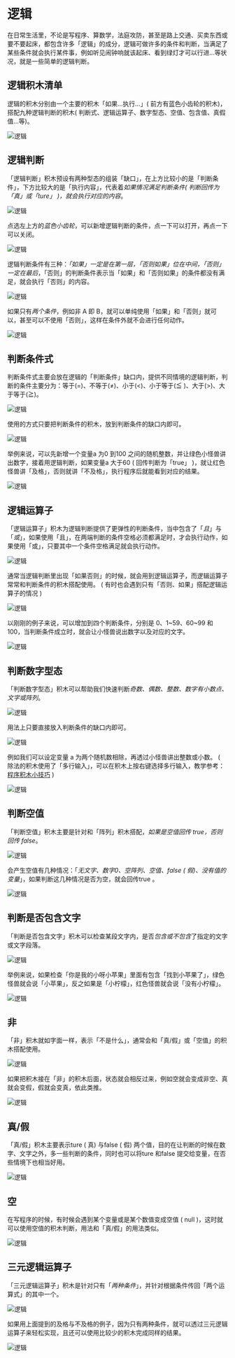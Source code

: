 # 逻辑

在日常生活里，不论是写程序、算数学，法庭攻防，甚至是路上交通、买卖东西或要不要起床，都包含许多「逻辑」的成分，逻辑可做许多的条件和判断，当满足了某些条件就会执行某件事，例如听见闹钟响就该起床、看到绿灯才可以行进...等状况，就是一些简单的逻辑判断。

## 逻辑积木清单

逻辑的积木分别由一个主要的积木「如果...执行...」( 前方有蓝色小齿轮的积木)，搭配九种逻辑判断的积木( 判断式、逻辑运算子、数字型态、空值、包含值、真假值...等)。

![逻辑](../images/zh-tw/docs/webbit/basic/logic-01.jpg)

## 逻辑判断

「逻辑判断」积木预设有两种型态的组装「缺口」，在上方比较小的是「判断条件」，下方比较大的是「执行内容」，代表着*如果情况满足判断条件( 判断回传为「真」或「ture」 )，就会执行对应的内容*。

![逻辑](../images/zh-tw/docs/webbit/basic/logic-02.jpg)

点选左上方的*蓝色小齿轮*，可以新增逻辑判断的条件，点一下可以打开，再点一下可以关闭。

![逻辑](../images/zh-tw/docs/webbit/basic/logic-03.gif)

逻辑判断条件有三种：*「如果」一定是在第一层，「否则如果」位在中间，「否则」一定在最后*，「否则」的判断条件表示当「如果」和「否则如果」的条件都没有满足，就会执行「否则」的内容。

![逻辑](../images/zh-tw/docs/webbit/basic/logic-04.jpg)

如果只有*两个条件*，例如非 A 即 B，就可以单纯使用「如果」和「否则」就可以，甚至可以不使用「否则」，这样在条件外就不会进行任何动作。

![逻辑](../images/zh-tw/docs/webbit/basic/logic-05.jpg)

## 判断条件式

判断条件式主要会放在逻辑的「判断条件」缺口内，提供不同情境的逻辑判断，判断的条件主要分为：等于(=)、不等于(≠)、小于(<)、小于等于(≦ )、大于(>)、大于等于(≧)。

![逻辑](../images/zh-tw/docs/webbit/basic/logic-06.jpg)

使用的方式只要把判断条件的积木，放到判断条件的缺口内即可。

![逻辑](../images/zh-tw/docs/webbit/basic/logic-08.jpg)

举例来说，可以先新增一个变量a 为0 到100 之间的随机整数，并让绿色小怪兽讲出数字，接着用逻辑判断，如果变量a 大于60 ( 回传判断为「true」 )，就让红色怪兽讲「及格」，否则就讲「不及格」，执行程序后就能看到对应的结果。

![逻辑](../images/zh-tw/docs/webbit/basic/logic-09.jpg)

## 逻辑运算子

「逻辑运算子」积木为逻辑判断提供了更弹性的判断条件，当中包含了「*且*」与「*或*」，如果使用「且」，在两端判断的条件空格必须都满足时，才会执行动作，如果使用「或」，只要其中一个条件空格满足就会执行动作。

![逻辑](../images/zh-tw/docs/webbit/basic/logic-10.jpg)

通常当逻辑判断里出现「如果否则」的时候，就会用到逻辑运算子，而逻辑运算子常常和判断条件的积木搭配使用。 ( 有时也会遇到只有「否则、如果」搭配逻辑运算子的情况 )

![逻辑](../images/zh-tw/docs/webbit/basic/logic-11.jpg)

以刚刚的例子来说，可以增加到四个判断条件，分别是 0、1~59、60~99 和 100，当判断条件成立时，就会让小怪兽说出数字以及对应的文字。

![逻辑](../images/zh-tw/docs/webbit/basic/logic-12.jpg)

## 判断数字型态

「判断数字型态」积木可以帮助我们快速判断*奇数、偶数、整数、数字有小数点、文字或阵列*。

![逻辑](../images/zh-tw/docs/webbit/basic/logic-13.jpg)

用法上只要直接放入判断条件的缺口内即可。

![逻辑](../images/zh-tw/docs/webbit/basic/logic-14.jpg)

例如我们可以设定变量 a 为两个随机数相除，再透过小怪兽讲出整数或小数。 ( 除法的积木使用了「多行输入」，可以在积木上按右键选择多行输入，教学参考：[程序积木小技巧](../info/interface.md#tips) )

![逻辑](../images/zh-tw/docs/webbit/basic/logic-15.jpg)

## 判断空值

「判断空值」积木主要是针对和「阵列」积木搭配，*如果是空值回传 true，否则回传 false*。

![逻辑](../images/zh-tw/docs/webbit/basic/logic-16.jpg)

会产生空值有几种情况：「*无文字、数字0、空阵列、空值、false ( 假)、没有值的变量*」，如果判断这几种情况是否为空，就会回传true 。

![逻辑](../images/zh-tw/docs/webbit/basic/logic-17.jpg)

## 判断是否包含文字

「判断是否包含文字」积木可以检查某段文字内，是否*包含或不包含*了指定的文字或文字段落。

![逻辑](../images/zh-tw/docs/webbit/basic/logic-18.jpg)

举例来说，如果检查「你是我的小呀小苹果」里面有包含「找到小苹果了」，绿色怪兽就会说「小苹果」，反之如果是「小柠檬」，红色怪兽就会说「没有小柠檬」。

![逻辑](../images/zh-tw/docs/webbit/basic/logic-19.jpg)

## 非

「非」积木就如字面一样，表示「不是什么」，通常会和「真/假」或「空值」的积木搭配使用。

![逻辑](../images/zh-tw/docs/webbit/basic/logic-20.jpg)

如果把积木接在「非」的积木后面，状态就会相反过来，例如空就会变成非空、真就会变假，假就会变真，依此类推。

![逻辑](../images/zh-tw/docs/webbit/basic/logic-21.jpg)


## 真/假

「真/假」积木主要表示ture ( 真) 与false ( 假) 两个值，目的在让判断的时候在数字、文字之外，多一些判断的条件，同时也可以将ture 和false 提交给变量，在否些情境下也相当好用。

![逻辑](../images/zh-tw/docs/webbit/basic/logic-22.jpg)

## 空

在写程序的时候，有时候会遇到某个变量或是某个数值变成空值 ( null )，这时就可以使用空值的积木判断，用法和「真/假」的用法类似。

![逻辑](../images/zh-tw/docs/webbit/basic/logic-23.jpg)

## 三元逻辑运算子

「三元逻辑运算子」积木是针对只有「*两种条件*」，并针对根据条件传回「两个运算式」的其中一个。

![逻辑](../images/zh-tw/docs/webbit/basic/logic-24.jpg)

如果用上面提到的及格与不及格的例子，因为只有两种条件，就可以透过三元逻辑运算子来轻松实现，且还可以使用比较少的积木完成同样的结果。

![逻辑](../images/zh-tw/docs/webbit/basic/logic-25.jpg)